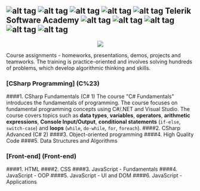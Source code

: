 ## ![alt tag](https://github.com/petyakostova/Telerik-Academy/blob/master/images/star20.jpg)  ![alt tag](https://github.com/petyakostova/Telerik-Academy/blob/master/images/star20.jpg)  ![alt tag](https://github.com/petyakostova/Telerik-Academy/blob/master/images/star20.jpg)  ![alt tag](https://github.com/petyakostova/Telerik-Academy/blob/master/images/star20.jpg)  ![alt tag](https://github.com/petyakostova/Telerik-Academy/blob/master/images/star20.jpg)  Telerik Software Academy  ![alt tag](https://github.com/petyakostova/Telerik-Academy/blob/master/images/star20.jpg)  ![alt tag](https://github.com/petyakostova/Telerik-Academy/blob/master/images/star20.jpg)  ![alt tag](https://github.com/petyakostova/Telerik-Academy/blob/master/images/star20.jpg)  ![alt tag](https://github.com/petyakostova/Telerik-Academy/blob/master/images/star20.jpg)  ![alt tag](https://github.com/petyakostova/Telerik-Academy/blob/master/images/star20.jpg)

<p align="center"><a href="http://academy.telerik.com/"><img src="https://raw.githubusercontent.com/fast4y/TelerikAcademy/master/ta.png" /></a></p>

Course assignments - homeworks, presentations, demos, projects and teamworks.
The training is practice-oriented and involves solving hundreds of problems, which develop algorithmic thinking and skills.

### [CSharp Programming] (C%23)
####1. CSharp Fundamentals (C# 1)
The course "C# Fundamentals" introduces the fundamentals of programming. The course focuses on fundamental programming concepts using C#/.NET and Visual Studio. The course covers topics such as **data types**, **variables**, **operators**, **arithmetic expressions**, **Console Input/Output**, **conditional statements** (`if-else`, `switch-case`) and **loops** (`while`, `do-while`, `for`, `foreach`). 
####2. CSharp Advanced (C# 2)
####3. Object-oriented programming
####4. High Quality Code
####5. Data Structures and Algorithms

### [Front-end] (Front-end)
####1. HTML
####2. CSS
####3. JavaScript - Fundamentals
####4. JavaScript - OOP
####5. JavaScript - UI and DOM
####6. JavaScript - Applications
